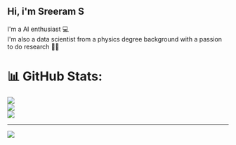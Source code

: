 ## Hi, i'm Sreeram S

I'm a AI enthusiast 💻 <br/>
I'm also a data scientist from a physics degree background with a passion to do research 👨‍🔬 <br/>

# 📊 GitHub Stats:
![](https://github-readme-stats.vercel.app/api?username=sreeram222&theme=dark&hide_border=false&include_all_commits=false&count_private=false)<br/>
![](https://nirzak-streak-stats.vercel.app/?user=sreeram222&theme=dark&hide_border=false)<br/>
![](https://github-readme-stats.vercel.app/api/top-langs/?username=sreeram222&theme=dark&hide_border=false&include_all_commits=false&count_private=false&layout=compact)

---
[![](https://visitcount.itsvg.in/api?id=sreeram222&icon=0&color=0)](https://visitcount.itsvg.in)

<!-- Proudly created with GPRM ( https://gprm.itsvg.in ) -->
